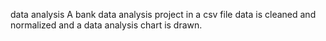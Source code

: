 data analysis
A bank data analysis project in a csv file data is cleaned and normalized and a data analysis chart is drawn.
